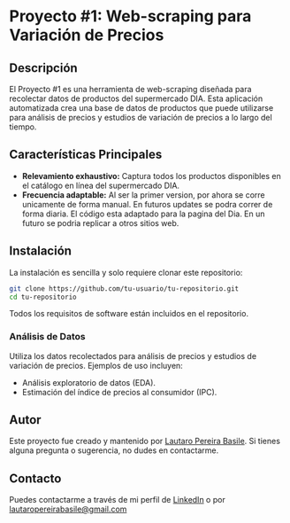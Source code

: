
# Proyecto #1: Web-scraping para Variación de Precios

## Descripción

El Proyecto #1 es una herramienta de web-scraping diseñada para recolectar datos de productos del supermercado DIA. Esta aplicación automatizada crea una base de datos de productos que puede utilizarse para análisis de precios y estudios de variación de precios a lo largo del tiempo.

## Características Principales

- **Relevamiento exhaustivo:** Captura todos los productos disponibles en el catálogo en línea del supermercado DIA.
- **Frecuencia adaptable:** Al ser la primer version, por ahora se corre unicamente de forma manual. En futuros updates se podra correr de forma diaria.
El código esta adaptado para la pagina del Dia. En un futuro se podria replicar a otros sitios web.

## Instalación

La instalación es sencilla y solo requiere clonar este repositorio:

```bash
git clone https://github.com/tu-usuario/tu-repositorio.git
cd tu-repositorio
```

Todos los requisitos de software están incluidos en el repositorio.


### Análisis de Datos
Utiliza los datos recolectados para análisis de precios y estudios de variación de precios. Ejemplos de uso incluyen:
- Análisis exploratorio de datos (EDA).
- Estimación del índice de precios al consumidor (IPC).

## Autor

Este proyecto fue creado y mantenido por [Lautaro Pereira Basile](https://github.com/lautaropereirab). Si tienes alguna pregunta o sugerencia, no dudes en contactarme.

## Contacto

Puedes contactarme a través de mi perfil de [LinkedIn](https://www.linkedin.com/in/lautaropereirab/) o por [lautaropereirabasile@gmail.com](mailto:lautaropereirabasile@gmail.com)
